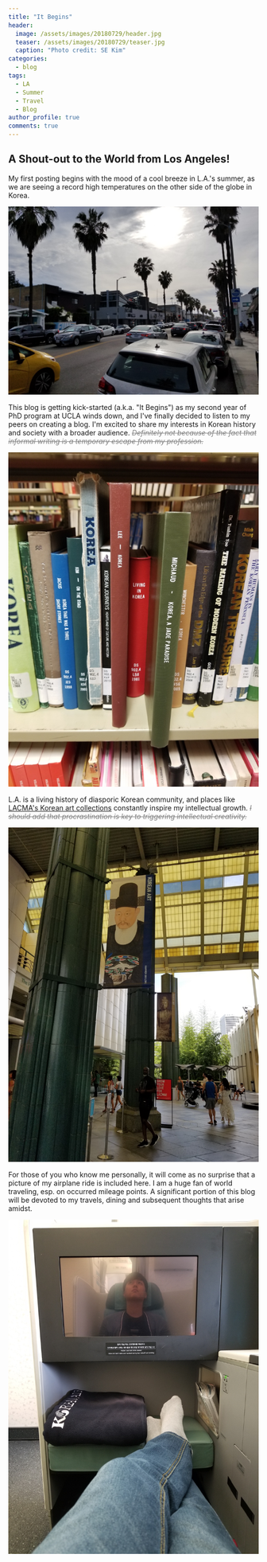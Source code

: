 ```yaml
---
title: "It Begins"
header:
  image: /assets/images/20180729/header.jpg
  teaser: /assets/images/20180729/teaser.jpg
  caption: "Photo credit: SE Kim"
categories:
  - blog
tags:
  - LA
  - Summer
  - Travel
  - Blog
author_profile: true
comments: true
---
```



## A Shout-out to the World from Los Angeles!
My first posting begins with the mood of a cool breeze in L.A.'s summer, as we are seeing a record high temperatures on the other side of the globe in Korea.

![image1](/assets/images/20180729/1.jpg)

This blog is getting kick-started (a.k.a. "It Begins") as my second year of PhD program at UCLA winds down, and I've finally decided to listen to my peers on creating a blog. I'm excited to share my interests in Korean history and society with a broader audience. <span style="color:grey">*~~Definitely not because of the fact that informal writing is a temporary escape from my profession.~~*</span>

![image2](/assets/images/20180729/2.jpg)

L.A. is a living history of diasporic Korean community, and places like [LACMA's Korean art collections](http://www.lacma.org/art/collection/korean-art) constantly inspire my intellectual growth. <span style="color:grey">*~~I should add that procrastination is key to triggering intellectual creativity.~~*</span>

![image3](/assets/images/20180729/3.jpg)

For those of you who know me personally, it will come as no surprise that a picture of my airplane ride is included here. I am a huge fan of world traveling, esp. on occurred mileage points. A significant portion of this blog will be devoted to my travels, dining and subsequent thoughts that arise amidst.

![image4](/assets/images/20180729/4.jpg)

